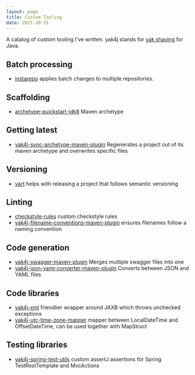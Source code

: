 ```yaml
---
layout: page
title: Custom Tooling
date: 2021-10-31
---
```


A catalog of custom tooling I've written. yak4j stands for [yak shaving] for
Java.

## Batch processing

- [instarepo] applies batch changes to multiple repositories.

## Scaffolding

- [archetype-quickstart-jdk8] Maven archetype

## Getting latest

- [yak4j-sync-archetype-maven-plugin] Regenerates a project out of its maven
  archetype and overwrites specific files

## Versioning

- [yart] helps with releasing a project that follows semantic versioning

## Linting

- [checkstyle-rules] custom checkstyle rules
- [yak4j-filename-conventions-maven-plugin] ensures filenames follow a naming
  convention

## Code generation

- [yak4j-swagger-maven-plugin] Merges multiple swagger files into one
- [yak4j-json-yaml-converter-maven-plugin] Converts between JSON and YAML files

## Code libraries

- [yak4j-xml] friendlier wrapper around JAXB which throws unchecked exceptions
- [yak4j-utc-time-zone-mapper] mapper between LocalDateTime and OffsetDateTime,
  can be used together with MapStruct

## Testing libraries

- [yak4j-spring-test-utils] custom assertJ assertions for Spring
  TestRestTemplate and MvcActions

[archetype-quickstart-jdk8]: https://github.com/ngeor/archetype-quickstart-jdk8
[checkstyle-rules]: https://github.com/ngeor/checkstyle-rules
[instarepo]: https://github.com/ngeor/instarepo
[yak4j-filename-conventions-maven-plugin]: https://github.com/ngeor/yak4j-filename-conventions-maven-plugin
[yak4j-json-yaml-converter-maven-plugin]: https://github.com/ngeor/yak4j-json-yaml-converter-maven-plugin
[yak4j-spring-test-utils]: https://github.com/ngeor/yak4j-spring-test-utils
[yak4j-swagger-maven-plugin]: https://github.com/ngeor/yak4j-swagger-maven-plugin
[yak4j-sync-archetype-maven-plugin]: https://github.com/ngeor/yak4j-sync-archetype-maven-plugin
[yak4j-utc-time-zone-mapper]: https://github.com/ngeor/yak4j-utc-time-zone-mapper
[yak4j-xml]: https://github.com/ngeor/yak4j-xml
[yart]: https://github.com/ngeor/yart
[yak shaving]: https://en.wiktionary.org/wiki/yak_shaving
